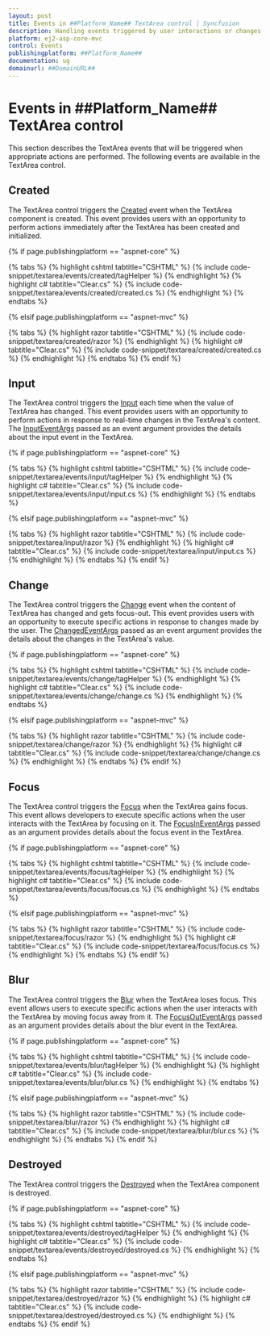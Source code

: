 ```yaml
---
layout: post
title: Events in ##Platform_Name## TextArea control | Syncfusion
description: Handling events triggered by user interactions or changes in the ##Platform_Name## TextArea control of Syncfusion Essential JS 2 and more.
platform: ej2-asp-core-mvc
control: Events 
publishingplatform: ##Platform_Name##
documentation: ug
domainurl: ##DomainURL##
---
```


# Events in ##Platform_Name## TextArea control

This section describes the TextArea events that will be triggered when appropriate actions are performed. The following events are available in the TextArea control.

## Created

The TextArea control triggers the [Created](https://help.syncfusion.com/cr/aspnetcore-js2/Syncfusion.EJ2.Inputs.TextArea.html#Syncfusion_EJ2_Inputs_TextArea_Created) event when the TextArea component is created. This event provides users with an opportunity to perform actions immediately after the TextArea has been created and initialized.

{% if page.publishingplatform == "aspnet-core" %}

{% tabs %}
{% highlight cshtml tabtitle="CSHTML" %}
{% include code-snippet/textarea/events/created/tagHelper %}
{% endhighlight %}
{% highlight c# tabtitle="Clear.cs" %}
{% include code-snippet/textarea/events/created/created.cs %}
{% endhighlight %}
{% endtabs %}

{% elsif page.publishingplatform == "aspnet-mvc" %}

{% tabs %}
{% highlight razor tabtitle="CSHTML" %}
{% include code-snippet/textarea/created/razor %}
{% endhighlight %}
{% highlight c# tabtitle="Clear.cs" %}
{% include code-snippet/textarea/created/created.cs %}
{% endhighlight %}
{% endtabs %}
{% endif %}

## Input

The TextArea control triggers the [Input](https://help.syncfusion.com/cr/aspnetcore-js2/Syncfusion.EJ2.Inputs.TextArea.html#Syncfusion_EJ2_Inputs_TextArea_Input) each time when the value of TextArea has changed. This event provides users with an opportunity to perform actions in response to real-time changes in the TextArea's content.
The [InputEventArgs](https://help.syncfusion.com/cr/aspnetcore-js2/Syncfusion.EJ2.Inputs.TextBox.html#Syncfusion_EJ2_Inputs_TextBox_InputEventArgs/) passed as an event argument provides the details about the input event in the TextArea.

{% if page.publishingplatform == "aspnet-core" %}

{% tabs %}
{% highlight cshtml tabtitle="CSHTML" %}
{% include code-snippet/textarea/events/input/tagHelper %}
{% endhighlight %}
{% highlight c# tabtitle="Clear.cs" %}
{% include code-snippet/textarea/events/input/input.cs %}
{% endhighlight %}
{% endtabs %}

{% elsif page.publishingplatform == "aspnet-mvc" %}

{% tabs %}
{% highlight razor tabtitle="CSHTML" %}
{% include code-snippet/textarea/input/razor %}
{% endhighlight %}
{% highlight c# tabtitle="Clear.cs" %}
{% include code-snippet/textarea/input/input.cs %}
{% endhighlight %}
{% endtabs %}
{% endif %}

## Change

The TextArea control triggers the [Change](https://help.syncfusion.com/cr/aspnetcore-js2/Syncfusion.EJ2.Inputs.TextArea.html#Syncfusion_EJ2_Inputs_TextArea_Change) event when the content of TextArea has changed and gets focus-out. This event provides users with an opportunity to execute specific actions in response to changes made by the user.
The [ChangedEventArgs](https://help.syncfusion.com/cr/aspnetcore-js2/Syncfusion.EJ2.Inputs.TextBox.html#Syncfusion_EJ2_Inputs_TextBox_ChangedEventArgs/) passed as an event argument provides the details about the changes in the TextArea's value.

{% if page.publishingplatform == "aspnet-core" %}

{% tabs %}
{% highlight cshtml tabtitle="CSHTML" %}
{% include code-snippet/textarea/events/change/tagHelper %}
{% endhighlight %}
{% highlight c# tabtitle="Clear.cs" %}
{% include code-snippet/textarea/events/change/change.cs %}
{% endhighlight %}
{% endtabs %}

{% elsif page.publishingplatform == "aspnet-mvc" %}

{% tabs %}
{% highlight razor tabtitle="CSHTML" %}
{% include code-snippet/textarea/change/razor %}
{% endhighlight %}
{% highlight c# tabtitle="Clear.cs" %}
{% include code-snippet/textarea/change/change.cs %}
{% endhighlight %}
{% endtabs %}
{% endif %}

## Focus 

The TextArea control triggers the [Focus](https://help.syncfusion.com/cr/aspnetcore-js2/Syncfusion.EJ2.Inputs.TextArea.html#Syncfusion_EJ2_Inputs_TextArea_Focus ) when the TextArea gains focus. This event allows developers to execute specific actions when the user interacts with the TextArea by focusing on it.
The [FocusInEventArgs](https://help.syncfusion.com/cr/aspnetcore-js2/Syncfusion.EJ2.Inputs.TextBox.html#Syncfusion_EJ2_Inputs_TextBox_FocusInEventArgs/) passed as an argument provides details about the focus event in the TextArea.

{% if page.publishingplatform == "aspnet-core" %}

{% tabs %}
{% highlight cshtml tabtitle="CSHTML" %}
{% include code-snippet/textarea/events/focus/tagHelper %}
{% endhighlight %}
{% highlight c# tabtitle="Clear.cs" %}
{% include code-snippet/textarea/events/focus/focus.cs %}
{% endhighlight %}
{% endtabs %}

{% elsif page.publishingplatform == "aspnet-mvc" %}

{% tabs %}
{% highlight razor tabtitle="CSHTML" %}
{% include code-snippet/textarea/focus/razor %}
{% endhighlight %}
{% highlight c# tabtitle="Clear.cs" %}
{% include code-snippet/textarea/focus/focus.cs %}
{% endhighlight %}
{% endtabs %}
{% endif %}

## Blur 

The TextArea control triggers the [Blur](https://help.syncfusion.com/cr/aspnetcore-js2/Syncfusion.EJ2.Inputs.TextArea.html#Syncfusion_EJ2_Inputs_TextArea_Blur) when the TextArea loses focus. This event allows users to execute specific actions when the user interacts with the TextArea by moving focus away from it.
The [FocusOutEventArgs](https://help.syncfusion.com/cr/aspnetcore-js2/Syncfusion.EJ2.Inputs.TextBox.html#Syncfusion_EJ2_Inputs_TextBox_FocusOutEventArgs/) passed as an argument provides details about the blur event in the TextArea.

{% if page.publishingplatform == "aspnet-core" %}

{% tabs %}
{% highlight cshtml tabtitle="CSHTML" %}
{% include code-snippet/textarea/events/blur/tagHelper %}
{% endhighlight %}
{% highlight c# tabtitle="Clear.cs" %}
{% include code-snippet/textarea/events/blur/blur.cs %}
{% endhighlight %}
{% endtabs %}

{% elsif page.publishingplatform == "aspnet-mvc" %}

{% tabs %}
{% highlight razor tabtitle="CSHTML" %}
{% include code-snippet/textarea/blur/razor %}
{% endhighlight %}
{% highlight c# tabtitle="Clear.cs" %}
{% include code-snippet/textarea/blur/blur.cs %}
{% endhighlight %}
{% endtabs %}
{% endif %}

## Destroyed 

The TextArea control triggers the [Destroyed](https://help.syncfusion.com/cr/aspnetcore-js2/Syncfusion.EJ2.Inputs.TextArea.html#Syncfusion_EJ2_Inputs_TextArea_Destroyed) when the TextArea component is destroyed.

{% if page.publishingplatform == "aspnet-core" %}

{% tabs %}
{% highlight cshtml tabtitle="CSHTML" %}
{% include code-snippet/textarea/events/destroyed/tagHelper %}
{% endhighlight %}
{% highlight c# tabtitle="Clear.cs" %}
{% include code-snippet/textarea/events/destroyed/destroyed.cs %}
{% endhighlight %}
{% endtabs %}

{% elsif page.publishingplatform == "aspnet-mvc" %}

{% tabs %}
{% highlight razor tabtitle="CSHTML" %}
{% include code-snippet/textarea/destroyed/razor %}
{% endhighlight %}
{% highlight c# tabtitle="Clear.cs" %}
{% include code-snippet/textarea/destroyed/destroyed.cs %}
{% endhighlight %}
{% endtabs %}
{% endif %}
